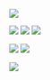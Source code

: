 ![](./../../Pictures/BaseSet/1.svg)

![](./../../Pictures/BaseSet/15.svg)
![](./../../Pictures/BaseSet/16.svg)
![](./../../Pictures/BaseSet/17.svg)

![](./../../Pictures/BaseSet/18.svg)
![](./../../Pictures/BaseSet/19.svg)

![](./../../Pictures/BaseSet/20.svg)